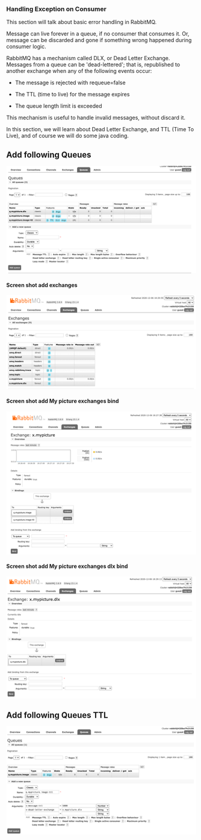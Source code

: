 ### Handling Exception on Consumer

This section will talk about basic error handling in RabbitMQ.

Message can live forever in a queue, if no consumer that consumes it. Or, message can be discarded and gone if something wrong happened during consumer logic.

RabbitMQ has a mechanism called DLX, or Dead Letter Exchange. Messages from a queue can be 'dead-lettered'; that is, republished to another exchange when any of the following events occur: 

* The message is rejected with requeue=false

* The TTL (time to live) for the message expires

* The queue length limit is exceeded

This mechanism is useful to handle invalid messages, without discard it.

In this section, we will learn about Dead Letter Exchange, and TTL (Time To Live), and of course we will do some java coding.



## Add following Queues

<img src="images/queues.png">


#### Screen shot add exchanges
<img src="images/exchange.png">


#### Screen shot add My picture exchanges bind
<img src="images/mypictureexchangebind.png">



#### Screen shot add My picture exchanges dlx bind

<img src="images/mypictureexchangedlxbind.png">


## Add following Queues TTL

<img src="images/queuettl.png">


